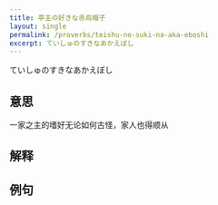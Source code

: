 ```yaml
---
title: 亭主の好きな赤烏帽子
layout: single
permalink: /proverbs/teishu-no-suki-na-aka-eboshi
excerpt: ていしゅのすきなあかえぼし
---
```


ていしゅのすきなあかえぼし

## 意思

一家之主的嗜好无论如何古怪，家人也得顺从

## 解释

## 例句

